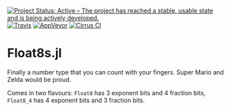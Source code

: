 [![Project Status: Active – The project has reached a stable, usable state and is being actively developed.](https://img.shields.io/badge/repo_status-active-brightgreen?style=flat-square)](https://www.repostatus.org/#active)
[![Travis](https://img.shields.io/travis/com/milankl/Float8s.jl?label=Linux%20%26%20osx&logo=travis&style=flat-square)](https://travis-ci.com/milankl/Float8s.jl)
[![AppVeyor](https://img.shields.io/appveyor/ci/milankl/Float8s-jl?label=Windows&logo=appveyor&logoColor=white&style=flat-square)](https://ci.appveyor.com/project/milankl/Float8s-jl)
[![Cirrus CI](https://img.shields.io/cirrus/github/milankl/Float8s.jl?label=FreeBSD&logo=cirrus-ci&logoColor=white&style=flat-square)](https://cirrus-ci.com/github/milankl/Float8s.jl)

# Float8s.jl
Finally a number type that you can count with your fingers. Super Mario and Zelda would be proud.

Comes in two flavours: `Float8` has 3 exponent bits and 4 fraction bits, `Float8_4` has 4 exponent bits and 3 fraction bits.
